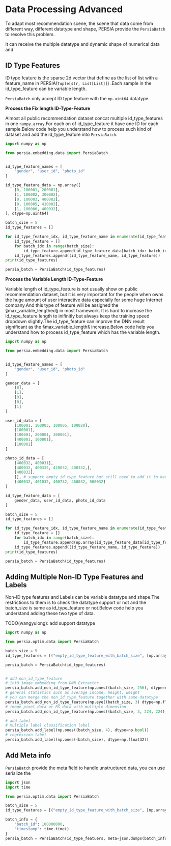 # Data Processing Advanced
To adapt most recommendation scene, the scene that data come from different way, different datatype and shape, PERSIA provide the `PersiaBatch` to resolve this problem.

It can receive the multiple datatype and dynamic shape of numerical data and 

## ID Type Features
ID type feature is the sparse 2d vector that define as the list of list with a feature_name in PERSIA(`Tuple[str, List[List]]`) .Each sample in the id_type_feature can be variable length.

`PersiaBatch` only accept  ID type feature with the `np.uint64` datatype.

**Process the Fix length ID-Type-Feature**

Almost all public recommendation dataset concat multiple id_type_features in one `numpy.array`.For each on of id_type_feature it have one ID for each sample.Below code help you understand how to process such kind of dataset and add the id_type_feature into `PersiaBatch`.

```python
import numpy as np

from persia.embedding.data import PersiaBatch


id_type_feature_names = [
    "gender", "user_id", "photo_id"
]

id_type_feature_data = np.array([
    [0, 100001, 200001],
    [1, 100002, 300002],
    [0, 100003, 400002],
    [0, 100005, 410002],
    [1, 100006, 400032],
], dtype=np.uint64)

batch_size = 5
id_type_features = []

for id_type_feature_idx, id_type_feature_name in enumerate(id_type_feature_names):
    id_type_feature = []
    for batch_idx in range(batch_size):
        id_type_feature.append(id_type_feature_data[batch_idx: batch_idx + 1, id_type_feature_idx].reshape(-1))
    id_type_features.append((id_type_feature_name, id_type_feature))
print(id_type_features)

persia_batch = PersiaBatch(id_type_features)
```

**Process the Variable Length ID-Type-Feature**

Variable length of id_type_feature is not usually show on public recommendation dataset, but it is very important for the people when owns the huge amount of user interactive data especially for some huge Internet company.And this type of feature will be assigned the §max_variable_lengthed§ in most framework. It is hard to increase the id_type_feature length to inifinitly but always keep the training speed dropdown slightly.The id_type_feature can improve the DNN result significant as the §max_variable_length§ increase.Below code help you understand how to process id_type_feature which has the variable length.

```python
import numpy as np

from persia.embedding.data import PersiaBatch


id_type_feature_names = [
    "gender", "user_id", "photo_id"
]

gender_data = [
    [0],
    [1],
    [0],
    [0],
    [1]
]

user_id_data = [
    [100001, 100003, 100005, 100020],
    [100001],
    [100001, 200001, 300001],
    [400001, 100001],
    [100001]
]

photo_id_data = [
    [400032, 400031],
    [400032, 400332, 420032, 400332,],
    [400032],
    [], # support empty id_type_feature but still need to add it to keep batch construction
    [400032, 401032, 400732, 460032, 500032]
]

id_type_feature_data = [
    gender_data, user_id_data, photo_id_data
]

batch_size = 5
id_type_features = []

for id_type_feature_idx, id_type_feature_name in enumerate(id_type_feature_names):
    id_type_feature = []
    for batch_idx in range(batch_size):
        id_type_feature.append(np.array(id_type_feature_data[id_type_feature_idx][batch_idx: batch_idx + 1], dtype=np.uint64).reshape(-1))
    id_type_features.append((id_type_feature_name, id_type_feature))
print(id_type_features)

persia_batch = PersiaBatch(id_type_features)
```

## Adding Multiple Non-ID Type Features and Labels
Non-ID type features and Labels can be variable datatype and shape.The restrictions to them is to check the datatype support or not and the batch_size is same as id_type_feature or not.Below code help you understand adding these two type of data.

TODO(wangyulong): add support datatype
```python
import numpy as np

from persia.optim.data import PersiaBatch

batch_size = 5
id_type_features = [("empty_id_type_feature_with_batch_size", [np.array([], dtype=np.uint64)] * batch_size)]

persia_batch = PersiaBatch(id_type_features)


# add non_id_type_feature
# int8 image_embedding from DNN Extractor
persia_batch.add_non_id_type_feature(np.ones((batch_size, 256), dtype=np.int8))
# general statistics such as average income, height, weight
# you can merge the non_id_type_feature together with same datatype
persia_batch.add_non_id_type_feature(np.eye((batch_size, 3) dtype=np.float32))
# image_pixel_data or RS data with multiple dimension
persia_batch.add_non_id_type_feature(np.ones((batch_size, 3, 224, 224), dtype=np.int8))

# add label 
# multiple label classification label
persia_batch.add_label(np.ones((batch_size, 4), dtype=np.bool))
# regression label
persia_batch.add_label(np.ones((batch_size), dtype=np.float32))
```

## Add Meta info
`PersiaBatch` provide the meta field to handle unstructured data, you can use serialize the 
```python
import json
import time 

from persia.optim.data import PersiaBatch

batch_size = 5
id_type_features = [("empty_id_type_feature_with_batch_size", [np.array([], dtype=np.uint64)] * batch_size)]

batch_info = {
    "batch_id": 100000000,
    "timestamp": time.time()
}
persia_batch = PersiaBatch(id_type_featuers, meta=json.dumps(batch_info))
```